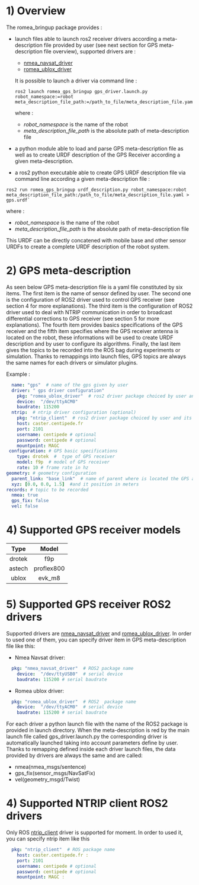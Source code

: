 # 1) Overview #

The romea_bringup package provides  : 

 - launch files able to launch ros2 receiver drivers according a meta-description file provided by user (see next section for GPS meta-description file overview), supported drivers are :

   - [nmea_navsat_driver](https://github.com/ros-drivers/nmea_navsat_driver)
   - [romea_ublox_driver](https://gitlab.irstea.fr/romea_ros2/interfaces/sensors/romea_ublox)

   It is possible to launch a driver via command line : 

    ```console
    ros2 launch romea_gps_bringup gps_driver.launch.py robot_namespace:=robot meta_description_file_path:=/path_to_file/meta_description_file.yaml
    ```

   where :

   - *robot_namespace* is the name of the robot 
   - *meta_description_file_path* is the absolute path of meta-description file    

 - a python module able to load and parse GPS meta-description file as well as to create URDF description of the GPS Receiver according a given meta-description.

 - a ros2 python executable able to create GPS URDF description file via command line according a given meta-description file  :

  ```console
  ros2 run romea_gps_bringup urdf_description.py robot_namespace:robot meta_description_file_path:/path_to_file/meta_description_file.yaml > gps.urdf`
  ```

   where :

   - *robot_namespace* is the name of the robot 
   - *meta_description_file_path* is the absolute path of meta-description file    

   This URDF  can be directly concatened with mobile base and other sensor URDFs to create a complete URDF description of the robot system.  

   



# 2) GPS meta-description #

As seen below GPS meta-description file is a yaml file constituted by six items. The first item is the name of sensor defined by user. The second one is the configuration of ROS2 driver used to control GPS receiver (see section 4 for more explanations). The third item is the configuration of ROS2 driver used to deal with NTRIP communication in order to broadcast differential corrections to GPS receiver (see section 5 for more explanations). The fourth item provides basics specifications of the GPS receiver and the fifth item specifies where the GPS receiver antenna is located on the robot, these informations will be used to create URDF description and by user to configure its algorithms.  Finally, the last item gives the topics to be recorded into the ROS bag during experiments or simulation. Thanks to remappings into launch files, GPS topics are always the same names for each drivers or simulator plugins.       

Example :
```yaml
  name: "gps"  # name of the gps given by user
  driver: " gps driver configuration"
    pkg: "romea_ublox_driver"  # ros2 driver package choiced by user and its parameters 
    device:  "/dev/ttyACM0"
    baudrate: 115200
  ntrip:  # ntrip driver configuration (optional)
    pkg: "ntrip_client"  # ros2 driver package choiced by user and its parameters 
    host: caster.centipede.fr
    port: 2101
    username: centipede # optional
    password: centipede # optional
    mountpoint: MAGC
 configuration: # GPS basic specifications
    type: drotek  #  type of GPS receiver
    model: f9p  # model of GPS receiver
    rate: 10 # frame rate in hz
geometry: # geometry configuration 
  parent_link: "base_link"  # name of parent where is located the GPS antenna
  xyz: [0.0, 0.0, 1.5]  #and it position in meters
records: # topic to be recorded
  nmea: true
  gps_fix: false
  vel: false
```

# 4) Supported GPS receiver models

|  Type  |   Model    |
| :----: | :--------: |
| drotek |    f9p     |
| astech | proflex800 |
| ublox  |   evk_m8   |



# 5) Supported GPS receiver ROS2 drivers

Supported drivers are [nmea_navsat_driver](https://github.com/ros-drivers/nmea_navsat_driver) and  [romea_ublox_driver](https://gitlab.irstea.fr/romea_ros2/interfaces/sensors/romea_ublox). In order to used one of them, you can specify driver item in GPS meta-description file like this:

- Nmea Navsat driver:

```yaml
  pkg: "nmea_navsat_driver"  # ROS2 package name  
    device:  "/dev/ttyUSB0"  # serial device
    baudrate: 115200 # serial baudrate
```

* Romea ublox driver:

```yaml
  pkg: "romea_ublox_driver"  # ROS2  package name  
    device:  "/dev/ttyACM0"  # serial device
    baudrate: 115200 # serial baudrate
```

For each driver a python launch file with the name of the ROS2 package is provided in launch directory. When the meta-description is red by the main launch file called gps_driver.launch.py the corresponding driver is automatically launched taking into account parameters define by user. Thanks to remapping defined inside each driver launch files, the data provided by drivers are always the same and are called:

- nmea(nmea_msgs/sentence)
- gps_fix(sensor_msgs/NavSatFix)
- vel(geometry_msgd/Twist)  

# 4) Supported NTRIP client ROS2 drivers

Only ROS [ntrip_client](https://github.com/LORD-MicroStrain/ntrip_client) driver is supported for moment. In order to used it, you can specify ntrip item like this   

```yaml
  pkg: "ntrip_client"  # ROS package name  
    host: caster.centipede.fr : 
    port: 2101
    username: centipede # optional
    password: centipede # optional
    mountpoint: MAGC : 
```
